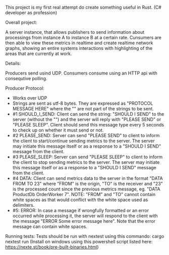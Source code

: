 This project is my first real attempt do create something useful in Rust. (C# developer as profession)

Overall project:

A server instance, that allows publishers to send information about processings from instance A to instance B at a certain rate.
Cunsumers are then able to view these metrics in realtime and create realtime network graphs, showing an entire systems interactions with highlighting of the areas that are currently at work.

Details:

Producers send usind UDP. Consumers consume using an HTTP api with consequtive polling.

Producer Protocol:

- Works over UDP
- Strings are sent as utf-8 bytes. They are expressed as "PROTOCOL MESSAGE HERE" where the "" are not part of the strings to be sent.
- #1 SHOULD_I_SEND: Client can send the string: "SHOULD I SEND" to the server (without the "") and the server will reply with "PLEASE SEND" or "PLEASE SLEEP". Client should send this message type every 5 seconds to check up on whether it must send or not.
- #2 PLEASE_SEND: Server can send "PLEASE SEND" to client to inform the client to start/continue sending metrics to the server. The server may initiate this message itself or as a response to a "SHOULD I SEND" message from the client.
- #3 PLEASE_SLEEP: Server can send "PLEASE SLEEP" to client to inform the client to stop sending metrics to the server. The server may initiate this message itself or as a response to a "SHOULD I SEND" message from the client.
- #4 DATA: Client can send metrics data to the server in the format "DATA FROM TO 23" where "FROM" is the origin, "TO" is the receiver and "23" is the processed count since the previous metrics message, eg. "DATA ProductDb OrderWorker 7". NOTE: "FROM" and "TO" cannot contain white spaces as that would conflict with the white space used as delimiters.
- #5: ERROR: In case a message if wrongfully formatted or an error occurred while processing it, the server will respond to the client with the message "ERROR Some error message here". Note that the error message can contain white spaces.

Running tests:
Tests should be run with nextest using this commando: cargo nextest run
(Install on windows using this powershell script listed here: https://nexte.st/book/pre-built-binaries.html)